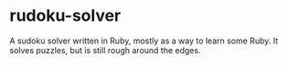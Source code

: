 # rudoku-solver

A sudoku solver written in Ruby, mostly as a way to learn some Ruby. It solves puzzles, but is still rough around the edges.

